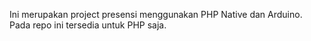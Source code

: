Ini merupakan project presensi menggunakan PHP Native dan Arduino.
Pada repo ini tersedia untuk PHP saja.
